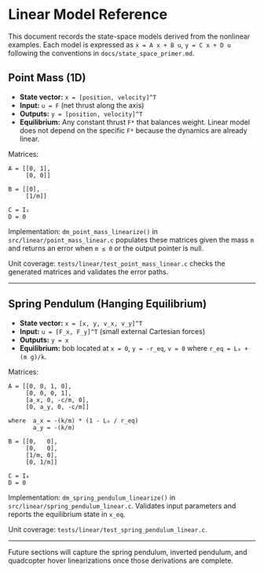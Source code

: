 # Linear Model Reference

This document records the state-space models derived from the nonlinear
examples. Each model is expressed as `ẋ = A x + B u`, `y = C x + D u`
following the conventions in `docs/state_space_primer.md`.

## Point Mass (1D)

- **State vector:** `x = [position, velocity]^T`
- **Input:** `u = F` (net thrust along the axis)
- **Outputs:** `y = [position, velocity]^T`
- **Equilibrium:** Any constant thrust `F*` that balances weight. Linear model
  does not depend on the specific `F*` because the dynamics are already linear.

Matrices:

```
A = [[0, 1],
     [0, 0]]

B = [[0],
     [1/m]]

C = I₂
D = 0
```

Implementation: `dm_point_mass_linearize()` in
`src/linear/point_mass_linear.c` populates these matrices given the mass `m`
and returns an error when `m ≤ 0` or the output pointer is null.

Unit coverage: `tests/linear/test_point_mass_linear.c` checks the generated
matrices and validates the error paths.

---

## Spring Pendulum (Hanging Equilibrium)
- **State vector:** `x = [x, y, v_x, v_y]^T`
- **Input:** `u = [F_x, F_y]^T` (small external Cartesian forces)
- **Outputs:** `y = x`
- **Equilibrium:** bob located at `x = 0`, `y = -r_eq`, `v = 0` where
  `r_eq = L₀ + (m g)/k`.

Matrices:

```
A = [[0, 0, 1, 0],
     [0, 0, 0, 1],
     [a_x, 0, -c/m, 0],
     [0, a_y, 0, -c/m]]

where  a_x = -(k/m) * (1 - L₀ / r_eq)
       a_y = -(k/m)

B = [[0,   0],
     [0,   0],
     [1/m, 0],
     [0, 1/m]]

C = I₄
D = 0
```

Implementation: `dm_spring_pendulum_linearize()` in
`src/linear/spring_pendulum_linear.c`. Validates input parameters and reports
the equilibrium state in `x_eq`.

Unit coverage: `tests/linear/test_spring_pendulum_linear.c`.

---

Future sections will capture the spring pendulum, inverted pendulum, and
quadcopter hover linearizations once those derivations are complete.
